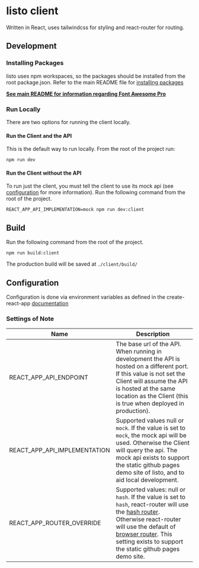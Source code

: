# listo client

Written in React, uses tailwindcss for styling and react-router for routing.

## Development

### Installing Packages

listo uses npm workspaces, so the packages should be installed from the root package.json. Refer to the main README file for [installing packages](https://github.com/beakerandjake/listo#install-packages)

**[See main README for information regarding Font Awesome Pro](https://github.com/beakerandjake/listo#important-note-about-font-awesome-pro)**


### Run Locally

There are two options for running the client locally.

#### Run the Client and the API

This is the default way to run locally. From the root of the project run: 

```
npm run dev
```

#### Run the Client without the API

To run just the client, you must tell the client to use its mock api (see [configuration](https://github.com/beakerandjake/listo/tree/main/client#configuration) for more information). Run the following command from the root of the project.
```
REACT_APP_API_IMPLEMENTATION=mock npm run dev:client
```

## Build 

Run the following command from the root of the project.

```
npm run build:client
```

The production build will be saved at `./client/build/`


## Configuration

Configuration is done via environment variables as defined in the create-react-app [documentation](https://create-react-app.dev/docs/adding-custom-environment-variables/)

### Settings of Note
| Name      | Description |
| ----------- | ----------- |
| REACT_APP_API_ENDPOINT      | The base url of the API. When running in development the API is hosted on a different port. If this value is not set the Client will assume the API is hosted at the same location as the Client (this is true when deployed in production).     | 
| REACT_APP_API_IMPLEMENTATION   | Supported values null or `mock`. If the value is set to `mock`, the mock api will be used. Otherwise the Client will query the api. The mock api exists to support the static github pages demo site of listo, and to aid local development.     |
| REACT_APP_ROUTER_OVERRIDE | Supported values: null or `hash`. If the value is set to `hash`, react-router will use the [hash router](https://reactrouter.com/en/6.4.3/router-components/hash-router). Otherwise react-router will use the default of [browser router](https://reactrouter.com/en/6.4.3/router-components/browser-router). This setting exists to support the static github pages demo site. |
